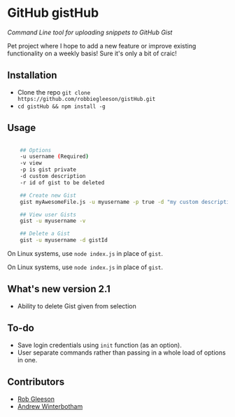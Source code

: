 # GitHub gistHub

*Command Line tool for uploading snippets to GitHub Gist*

Pet project where I hope to add a new feature or improve existing functionality on a weekly basis! Sure it's only a bit of craic!

## Installation
- Clone the repo `git clone https://github.com/robbiegleeson/gistHub.git`
- `cd gistHub && npm install -g`

## Usage



```bash

    ## Options
    -u username (Required)
    -v view
    -p is gist private
    -d custom description
    -r id of gist to be deleted

    ## Create new Gist
    gist myAwesomeFile.js -u myusername -p true -d "my custom description"

    ## View user Gists
    gist -u myusername -v

    ## Delete a Gist
    gist -u myusername -d gistId
```

On Linux systems, use `node index.js` in place of `gist`.

On Linux systems, use `node index.js` in place of `gist`.


## What's new version 2.1
- Ability to delete Gist given from selection

## To-do
- Save login credentials using `init` function (as an option).
- User separate commands rather than passing in a whole load of options in one.

## Contributors
- [Rob Gleeson](https://github.com/robbiegleeson)
- [Andrew Winterbotham](https://github.com/xkal36)
